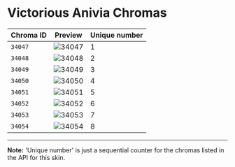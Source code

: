 # Victorious Anivia Chromas

| Chroma ID | Preview | Unique number |
|---|---|---|
| `34047` | ![34047](https://raw.communitydragon.org/latest/plugins/rcp-be-lol-game-data/global/default/v1/champion-chroma-images/34/34047.png) | 1 |
| `34048` | ![34048](https://raw.communitydragon.org/latest/plugins/rcp-be-lol-game-data/global/default/v1/champion-chroma-images/34/34048.png) | 2 |
| `34049` | ![34049](https://raw.communitydragon.org/latest/plugins/rcp-be-lol-game-data/global/default/v1/champion-chroma-images/34/34049.png) | 3 |
| `34050` | ![34050](https://raw.communitydragon.org/latest/plugins/rcp-be-lol-game-data/global/default/v1/champion-chroma-images/34/34050.png) | 4 |
| `34051` | ![34051](https://raw.communitydragon.org/latest/plugins/rcp-be-lol-game-data/global/default/v1/champion-chroma-images/34/34051.png) | 5 |
| `34052` | ![34052](https://raw.communitydragon.org/latest/plugins/rcp-be-lol-game-data/global/default/v1/champion-chroma-images/34/34052.png) | 6 |
| `34053` | ![34053](https://raw.communitydragon.org/latest/plugins/rcp-be-lol-game-data/global/default/v1/champion-chroma-images/34/34053.png) | 7 |
| `34054` | ![34054](https://raw.communitydragon.org/latest/plugins/rcp-be-lol-game-data/global/default/v1/champion-chroma-images/34/34054.png) | 8 |

---

**Note:** 'Unique number' is just a sequential counter for the chromas listed in the API for this skin.